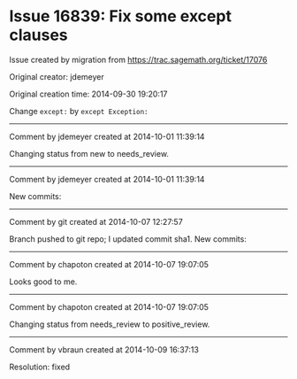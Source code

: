 # Issue 16839: Fix some except clauses

Issue created by migration from https://trac.sagemath.org/ticket/17076

Original creator: jdemeyer

Original creation time: 2014-09-30 19:20:17

Change `except:` by `except Exception:`


---

Comment by jdemeyer created at 2014-10-01 11:39:14

Changing status from new to needs_review.


---

Comment by jdemeyer created at 2014-10-01 11:39:14

New commits:


---

Comment by git created at 2014-10-07 12:27:57

Branch pushed to git repo; I updated commit sha1. New commits:


---

Comment by chapoton created at 2014-10-07 19:07:05

Looks good to me.


---

Comment by chapoton created at 2014-10-07 19:07:05

Changing status from needs_review to positive_review.


---

Comment by vbraun created at 2014-10-09 16:37:13

Resolution: fixed
